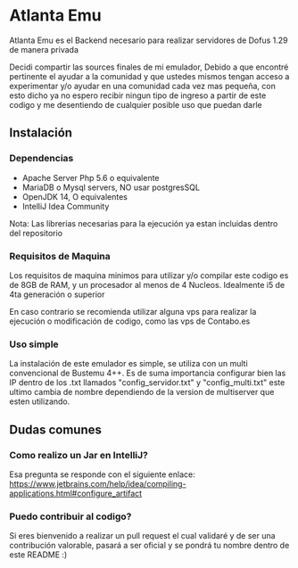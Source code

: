 # Atlanta Emu

Atlanta Emu es el Backend necesario para realizar servidores de Dofus 1.29 de manera privada

Decidi compartir las sources finales de mi emulador, Debido a que encontré pertinente el ayudar a la comunidad y que
ustedes mismos tengan acceso a experimentar y/o ayudar en una comunidad cada vez mas pequeña, con esto dicho ya no
espero recibir ningun tipo de ingreso a partir de este codigo y me desentiendo de cualquier posible uso que puedan darle

## Instalación

### Dependencias

- Apache Server Php 5.6 o equivalente
- MariaDB o Mysql servers, NO usar postgresSQL
- OpenJDK 14, O equivalentes
- IntelliJ Idea Community

Nota: Las librerias necesarias para la ejecución ya estan incluidas dentro del repositorio

### Requisitos de Maquina

Los requisitos de maquina minimos para utilizar y/o compilar este codigo es de 8GB de RAM, y un procesador al menos de 4
Nucleos. Idealmente i5 de 4ta generación o superior

En caso contrario se recomienda utilizar alguna vps para realizar la ejecución o modificación de codigo, como las vps de
Contabo.es

### Uso simple

La instalación de este emulador es simple, se utiliza con un multi convencional de Bustemu 4++. Es de suma importancia
configurar bien las IP dentro de los .txt llamados "config_servidor.txt" y "config_multi.txt"
este ultimo cambia de nombre dependiendo de la version de multiserver que esten utilizando.

## Dudas comunes

### Como realizo un Jar en IntelliJ?

Esa pregunta se responde con el siguiente enlace:
https://www.jetbrains.com/help/idea/compiling-applications.html#configure_artifact

### Puedo contribuir al codigo?

Si eres bienvenido a realizar un pull request el cual validaré y de ser una contribución valorable, pasará a ser oficial
y se pondrá tu nombre dentro de este README :)